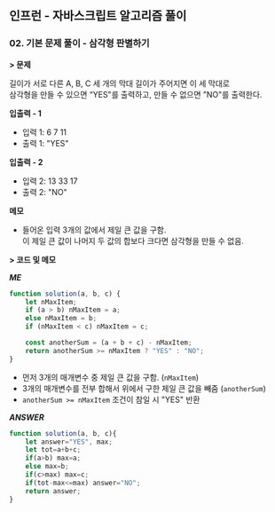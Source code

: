 ## 인프런 - 자바스크립트 알고리즘 풀이

### **02.** 기본 문제 풀이 - 삼각형 판별하기

**> 문제**

길이가 서로 다른 A, B, C 세 개의 막대 길이가 주어지면 이 세 막대로  
삼각형을 만들 수 있으면 “YES"를 출력하고, 만들 수 없으면 ”NO"를 출력한다.

**입출력 - 1**

-   입력 1: 6 7 11
-   출력 1: "YES"

**입출력 - 2**

-   입력 2: 13 33 17
-   출력 2: "NO"

**메모**

-   들어온 입력 3개의 값에서 제일 큰 값을 구함.  
    이 제일 큰 값이 나머지 두 값의 합보다 크다면 삼각형을 만들 수 없음.

**> 코드 및 메모**

**_ME_**

```js
function solution(a, b, c) {
    let nMaxItem;
    if (a > b) nMaxItem = a;
    else nMaxItem = b;
    if (nMaxItem < c) nMaxItem = c;

    const anotherSum = (a + b + c) - nMaxItem;
    return anotherSum >= nMaxItem ? "YES" : "NO";
}
```

-   먼저 3개의 매개변수 중 제일 큰 값을 구함. (`nMaxItem`)
-   3개의 매개변수를 전부 합해서 위에서 구한 제일 큰 값을 빼줌 (`anotherSum`)
-   `anotherSum >= nMaxItem` 조건이 참일 시 "YES" 반환

**_ANSWER_**

```js
function solution(a, b, c){
    let answer="YES", max;
    let tot=a+b+c;
    if(a>b) max=a;
    else max=b;
    if(c>max) max=c;
    if(tot-max<=max) answer="NO"; 
    return answer;
}
```
